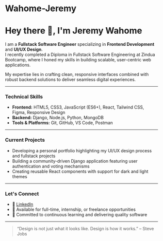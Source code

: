 # Wahome-Jeremy

# Hey there 👋, I'm Jeremy Wahome


I am a **Fullstack Software Engineer** specializing in **Frontend Development** and **UI/UX Design**.  
I recently completed a Diploma in Fullstack Software Engineering at Zindua Bootcamp, where I honed my skills in building scalable, user-centric web applications.

My expertise lies in crafting clean, responsive interfaces combined with robust backend solutions to deliver seamless digital experiences.

---

### Technical Skills

- **Frontend:** HTML5, CSS3, JavaScript (ES6+), React, Tailwind CSS, Figma, Responsive Design  
- **Backend:** Django, Node.js, Python, MongoDB  
- **Tools & Platforms:** Git, GitHub, VS Code, Postman

---

### Current Projects

- Developing a personal portfolio highlighting my UI/UX design process and fullstack projects  
- Building a community-driven Django application featuring user authentication and voting mechanisms  
- Creating reusable React components with support for dark and light themes

---

### Let's Connect

- 🔗 [LinkedIn](https://www.linkedin.com/in/jeremywahome)  
- 📧 Available for full-time, internship, or freelance opportunities  
- 🎯 Committed to continuous learning and delivering quality software

---

> “Design is not just what it looks like. Design is how it works.” – Steve Jobs
